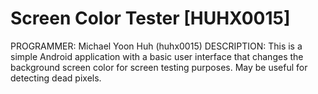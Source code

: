 Screen Color Tester [HUHX0015]
=============================

PROGRAMMER: Michael Yoon Huh (huhx0015)
DESCRIPTION: This is a simple Android application with a basic user interface that changes the background screen color for screen testing purposes. May be useful for detecting dead pixels.

